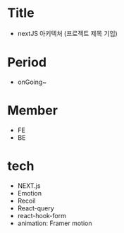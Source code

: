 # Title

- nextJS 아키텍처 (프로젝트 제목 기입)

# Period

- onGoing~

# Member

- FE
- BE

# tech

- NEXT.js
- Emotion
- Recoil
- React-query
- react-hook-form
- animation: Framer motion

